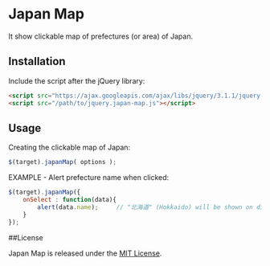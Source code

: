 # Japan Map

It show clickable map of prefectures (or area) of Japan.

## Installation

Include the script after the jQuery library:

```html
<script src="https://ajax.googleapis.com/ajax/libs/jquery/3.1.1/jquery.min.js"></script>
<script src="/path/to/jquery.japan-map.js"></script>
```

## Usage

Creating the clickable map of Japan:

```javascript
$(target).japanMap( options );
```

EXAMPLE - Alert prefecture name when clicked:

```javascript
$(target).japanMap({
    onSelect : function(data){
        alert(data.name);     // "北海道" (Hokkaido) will be shown on dialog when you click Hokkaido Island.
    }
});
```

##License

Japan Map is released under the [MIT License](http://opensource.org/licenses/MIT).
